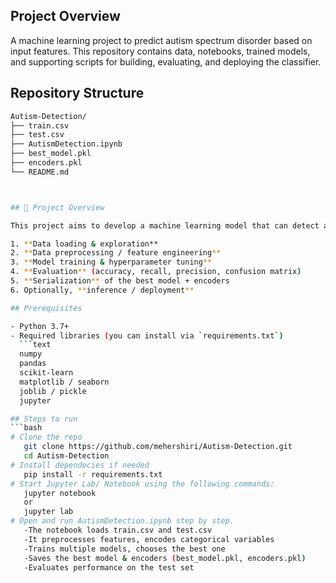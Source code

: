 ## Project Overview 
A machine learning project to predict autism spectrum disorder based on input features. This repository contains data, notebooks, trained models, and supporting scripts for building, evaluating, and deploying the classifier.

## Repository Structure
```bash
Autism-Detection/
├── train.csv
├── test.csv
├── AutismDetection.ipynb
├── best_model.pkl
├── encoders.pkl
└── README.md



## 🧠 Project Overview

This project aims to develop a machine learning model that can detect autism (or likelihood thereof) given input variables (demographic, clinical, behavioral features). The pipeline involves:

1. **Data loading & exploration**  
2. **Data preprocessing / feature engineering**  
3. **Model training & hyperparameter tuning**  
4. **Evaluation** (accuracy, recall, precision, confusion matrix)  
5. **Serialization** of the best model + encoders  
6. Optionally, **inference / deployment**

## Prerequisites

- Python 3.7+  
- Required libraries (you can install via `requirements.txt`)  
  ```text
  numpy
  pandas
  scikit-learn
  matplotlib / seaborn
  joblib / pickle
  jupyter

## Steps to run
```bash
# Clone the repo
   git clone https://github.com/mehershiri/Autism-Detection.git
   cd Autism-Detection
# Install dependecies if needed
   pip install -r requirements.txt
# Start Jupyter Lab/ Notebook using the following commands: 
   jupyter notebook
   or
   jupyter lab
# Open and run AutismDetection.ipynb step by step.
   -The notebook loads train.csv and test.csv
   -It preprocesses features, encodes categorical variables
   -Trains multiple models, chooses the best one
   -Saves the best model & encoders (best_model.pkl, encoders.pkl)
   -Evaluates performance on the test set
